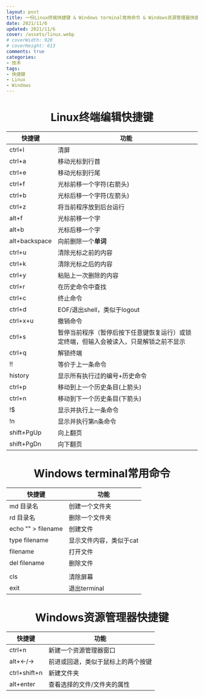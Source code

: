 ```yaml
---
layout: post
title: 一份Linux终端快捷键 & Windows terminal常用命令 & Windows资源管理器快捷键
date: 2021/11/6
updated: 2021/11/6
cover: /assets/linux.webp
# coverWidth: 920
# coverHeight: 613
comments: true
categories: 
- 技术
tags:
- 快捷键
- Linux
- Windows
---
```


<h1 align="center">
Linux终端编辑快捷键
</h1>


| 快捷键   | 功能                                         |
| -------- | -------------------------------------------- |
| ctrl+l   | 清屏                                         |
| ctrl+a   | 移动光标到行首                                         |
| ctrl+e   | 移动光标到行尾                                        |
| ctrl+f   | 光标前移一个字符(右箭头)                                        |
| ctrl+b   | 光标后移一个字符(左箭头)                                        |
| ctrl+z   | 将当前程序放到后台运行                         |
| alt+f   | 光标前移一个字                                        |
| alt+b   | 光标后移一个字                                        |
| alt+backspace | 向前删除一个**单词**                  |
| ctrl+u   | 清除光标之前的内容                           |
| ctrl+k   | 清除光标之后的内容                           |
| ctrl+y   | 粘贴上一次删除的内容                         |
| ctrl+r   | 在历史命令中查找                             |
| ctrl+c   | 终止命令                                     |
| ctrl+d   | EOF/退出shell，类似于logout                      |
| ctrl+x+u | 撤销命令                                     |
| ctrl+s   | 暂停当前程序（暂停后按下任意键恢复运行）或锁定终端，但输入会被读入，只是解锁之前不显示 |
| ctrl+q   | 解锁终端                                     |
| !!       | 等价于上一条命令                             |
| history  | 显示所有执行过的编号+历史命令                |
| ctrl+p   | 移动到上一个历史条目(上箭头)                   |
| ctrl+n   | 移动到下一个历史条目(下箭头)                   |
| !$       | 显示并执行上一条命令                         |
| !n       | 显示并执行第n条命令                          |
| shift+PgUp | 向上翻页                                     |
| shift+PgDn | 向下翻页                                     |
 



<h1 align="center">
Windows terminal常用命令
</h1>

| 快捷键             | 功能                    |
| ------------------ | ----------------------- |
| md 目录名          | 创建一个文件夹          |
| rd   目录名        | 删除一个文件夹          |
| echo "" > filename | 创建文件                |
| type filename      | 显示文件内容，类似于cat |
| filename           | 打开文件                |
| del filename       | 删除文件                |
|                    |                         |
| cls                | 清除屏幕                |
| exit               | 退出terminal            |



<h1 align="center">
Windows资源管理器快捷键
</h1>

| 快捷键       | 功能                               |
| ------------ | ---------------------------------- |
| ctrl+n       | 新建一个资源管理器窗口             |
| alt+←/→      | 前进或回退，类似于鼠标上的两个按键 |
| ctrl+shift+n | 新建文件夹                         |
| alt+enter    | 查看选择的文件/文件夹的属性        |

